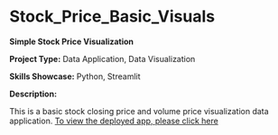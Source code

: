 # Stock_Price_Basic_Visuals
**Simple Stock Price Visualization**

**Project Type:** Data Application, Data Visualization

**Skills Showcase:** Python, Streamlit

**Description:**

This is a basic stock closing price and volume price visualization data application. [To view the deployed app, please click here](https://share.streamlit.io/ahnaftzr/stock_price_basic_visuals/main/Simple_Stock_Price.py) 
